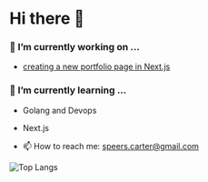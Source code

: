 # Hi there 👋

### 🔭 I’m currently working on ...
  - [creating a new portfolio page in Next.js](http://github.com/Carter907/my-site)
### 🌱 I’m currently learning ...
  - Golang and Devops
  - Next.js

- 📫 How to reach me: speers.carter@gmail.com


![Top Langs](https://github-readme-stats.vercel.app/api/top-langs/?username=Carter907&layout=donut&theme=ayu-mirage)
